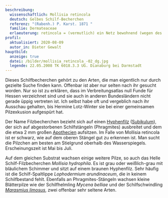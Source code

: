 ```yaml
---
beschreibung:
  wissenschaftlich: Mollisia retincola
  deutsch: Gelbes Schilf-Becherchen
  referenz: "(Rabenh.) P. Karst. 1871 "
  familie: Dermateaceae
  erlaeuterung: retincola = (vermutlich) ein Netz bewohnend (wegen des Subikulums)
profil:
  aktualisiert: 2020-08-09
  autor_in: Dieter Gewalt
hauptbild:
  anzeige: true
  datei: /bilder/mollisia_retincola_-02_dg.jpg
  legende: 22.05.2008 TK 6018.3.3 UG. Dianaburg bei Darmstadt
---
```

Dieses Schilfbecherchen gehört zu den Arten, die man eigentlich nur durch gezielte Suche finden kann. Offenbar ist aber nur selten nach ihr gesucht worden. Nur so ist zu erklären, dass im Verbreitungsatlas null Funde für Hessen verzeichnet sind und sie auch in anderen Bundesländern nicht gerade üppig vertreten ist. Ich selbst habe oft und vergeblich nach ihr Ausschau gehalten, bis Hermine Lotz-Winter sie bei einer gemeinsamen Pilzexkusion aufgespürt hat.

Der Name Filzbecherchen bezieht sich auf einen [Hyphenfilz](Hyphen "Glossar") ([Subikulum](Subikulum "Glossar")), der sich auf abgestorbenen Schilfstängeln (Phragmites) ausbreitet und dem die etwa 2 mm großen [Apothecien](Apothecien "Glossar") aufsitzen. Im Falle von Mollisia retincola ist er schwarz, wie auf dem oberen Stängel gut zu erkennen ist. Man sucht die Pilzchen am besten am Stielgrund oberhalb des Wasserspiegels. Erscheinungszeit ist Mai bis Juli.

Auf dem gleichen Substrat wachsen einige weitere Pilze, so auch das Helle Schilf-Filzbecherchen *Mollisia hydrophila*. Es ist grau oder weißlich-grau mit bläulichem Schimmer und sitzt auf einem braunen Hyphenfilz. Sehr häufig ist die Schilf-Spaltlippe *Lophodermium arundinaceum*, die in keinem Schilfbestand fehlt. Ebenfalls an Phragmites-Stängeln wachsen kleine Blätterpilze wie der Schilfhelmling *Mycena belliae* und der Schilfschwindling *[Marasmius limosus](/pilze/marasmius-limosus-schilf-schwindling)*, zwei offenbar sehr seltene Arten.